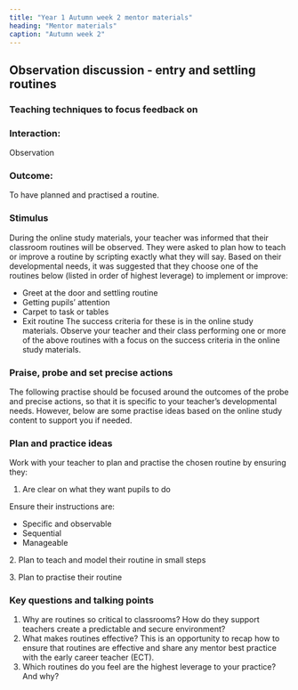```yaml
---
title: "Year 1 Autumn week 2 mentor materials"
heading: "Mentor materials"
caption: "Autumn week 2"
---
```



## Observation discussion - entry and settling routines

### Teaching techniques to focus feedback on

### Interaction: 

Observation

### Outcome:

To have planned and practised a routine.

### Stimulus

During the online study materials, your teacher was informed that their classroom routines will be observed. They were asked to plan how to teach or improve a routine by scripting exactly what they will say. Based on their developmental needs, it was suggested that they choose one of the routines below (listed in order of highest leverage) to implement or improve:

- Greet at the door and settling routine
- Getting pupils’ attention
- Carpet to task or tables
- Exit routine
The success criteria for these is in the online study materials. Observe your teacher and their class performing one or more of the above routines with a focus on the success criteria in the online study materials.

### Praise, probe and set precise actions

The following practise should be focused around the outcomes of the probe and precise actions, so that it is specific to your teacher’s developmental needs. However, below are some practise ideas based on the online study content to support you if needed.

### Plan and practice ideas

Work with your teacher to plan and practise the chosen routine by ensuring they:

1. Are clear on what they want pupils to do

Ensure their instructions are:

- Specific and observable
- Sequential
- Manageable
<p>
2. Plan to teach and model their routine in small steps
</p>
<p>
3. Plan to practise their routine
</p>

### Key questions and talking points

1. Why are routines so critical to classrooms? How do they support teachers create a predictable and secure environment? 
2. What makes routines effective? This is an opportunity to recap how to ensure that routines are effective and share any mentor best practice with the early career teacher (ECT).
3. Which routines do you feel are the highest leverage to your practice? And why?

